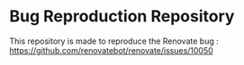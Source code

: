 # Bug Reproduction Repository

This repository is made to reproduce the Renovate bug : https://github.com/renovatebot/renovate/issues/10050
